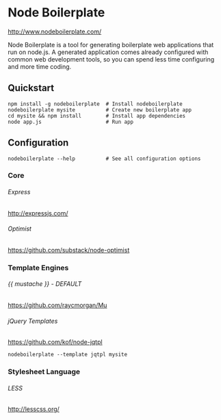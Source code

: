 Node Boilerplate
================

http://www.nodeboilerplate.com/

Node Boilerplate is a tool for generating boilerplate web applications that
run on node.js. A generated application comes already configured with common web
development tools, so you can spend less time configuring and more time coding.

Quickstart
----------

    npm install -g nodeboilerplate  # Install nodeboilerplate
    nodeboilerplate mysite          # Create new boilerplate app
    cd mysite && npm install        # Install app dependencies
    node app.js                     # Run app

Configuration
-------------

    nodeboilerplate --help          # See all configuration options

### Core

###### Express

http://expressjs.com/

###### Optimist

https://github.com/substack/node-optimist

### Template Engines

###### {{ mustache }} - DEFAULT

https://github.com/raycmorgan/Mu

###### jQuery Templates

https://github.com/kof/node-jqtpl

    nodeboilerplate --template jqtpl mysite

### Stylesheet Language

###### LESS

http://lesscss.org/


